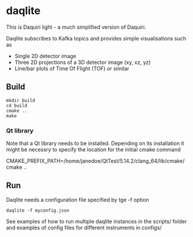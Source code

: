 # daqlite
This is Daquiri light - a much simplified version of Daquiri.

Daqlite subscribes to Kafka topics and provides simple visualisations such as

* Single 2D detector image
* Three 2D projections of a 3D detector image (xy, xz, yz)
* Line/bar plots of Time Of Flight (TOF) or similar

## Build

    mkdir build
    cd build
    cmake ..
    make

### Qt library
Note that a Qt library needs to be installed. Depending on its installation it
might be necessry to specify the location for the initial cmake command

   CMAKE_PREFIX_PATH=/home/janedoe/QtTest/5.14.2/clang_64/lib/cmake/ cmake ..

## Run

Daqlite needs a configuration file specified by tge -f option

    daqlite -f myconfig.json

See examples of how to run multiple daqlite instances in the scripts/ folder and
examples of config files for different instruments in configs/
